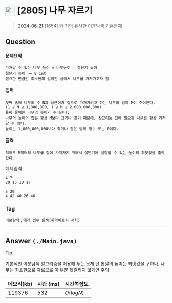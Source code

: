 # <img src="https://d2gd6pc034wcta.cloudfront.net/tier/9.svg" width="30" height="30" style="vertical-align: middle;"/> [2805] 나무 자르기
> [2024-06-21](https://www.acmicpc.net/problem/2805)
> [1654] 와 거의 유사한 이분탐색 기본문제

## Question
#### 문제요약
``` 
가져갈 수 있는 나무 높이 = 나무높이 - 절단기 높이
절단기 높이 >= 0 int
필요한 만큼만 최소한의 길이만 잘라서 나무를 가져가고자 함 
```
#### 입력
``` 
첫째 줄에 나무의 수 N과 상근이가 집으로 가져가려고 하는 나무의 길이 M이 주어진다. 
(1 ≤ N ≤ 1,000,000, 1 ≤ M ≤ 2,000,000,000)
둘째 줄에는 나무의 높이가 주어진다. 
나무의 높이의 합은 항상 M보다 크거나 같기 때문에, 상근이는 집에 필요한 나무를 항상 가져갈 수 있다. 
높이는 1,000,000,000보다 작거나 같은 양의 정수 또는 0이다.
```
#### 출력
``` 
적어도 M미터의 나무를 집에 가져가기 위해서 절단기에 설정할 수 있는 높이의 최댓값을 출력한다.
```

예제입력
```
4 7
20 15 10 17
```
```
5 20
4 42 40 26 46
```

### Tag
`이분탐색` , `매개 변수 탐색(파라메트릭 서치)`

--- 

## Answer `(./Main.java)`

> [!tip]
> 기본적인 이분탐색 알고리즘을 이용해 푸는 문제
> 단 톱날의 높이는 최댓값을 구하나, 나무는 최소한으로 자르므로
> 이 부분 헷갈리지 않게만 주의 


| 메모리(kb) | 시간  (ms) | 시간복잡도 |
|---------|----------|-------|
| 119376   | 532       | $O(logN)$    |

